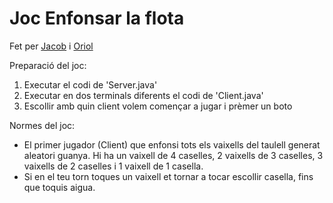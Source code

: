 # Joc Enfonsar la flota

Fet per [Jacob](https://github.com/jsandi99) i [Oriol](https://github.com/oriolmiranda)

Preparació del joc:
1. Executar el codi de 'Server.java'
2. Executar en dos terminals diferents el codi de 'Client.java'
3. Escollir amb quin client volem començar a jugar i prèmer un boto

Normes del joc:
  - El primer jugador (Client) que enfonsi tots els vaixells del taulell generat aleatori guanya. Hi ha un vaixell de 4 caselles, 2 vaixells de 3 caselles, 3 vaixells de 2 caselles i 1 vaixell de 1 casella.
  - Si en el teu torn toques un vaixell et tornar a tocar escollir casella, fins que toquis aigua.
